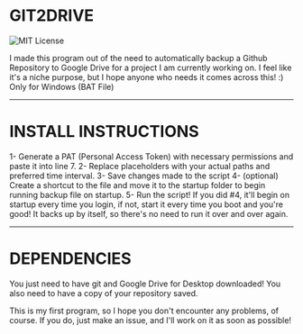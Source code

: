 # GIT2DRIVE
![MIT License](https://img.shields.io/badge/License-MIT-blue.svg)

I made this program out of the need to automatically backup a Github Repository to Google Drive for a project I am currently working on. I feel like it's a niche purpose, but I hope anyone who needs it comes across this! :) Only for Windows (BAT File)
___

# INSTALL INSTRUCTIONS 
1- Generate a PAT (Personal Access Token) with necessary permissions and paste it into line 7.
2- Replace placeholders with your actual paths and preferred time interval.
3- Save changes made to the script
4- (optional) Create a shortcut to the file and move it to the startup folder to begin running backup file on startup.
5- Run the script! If you did #4, it'll begin on startup every time you login, if not, start it every time you boot and you're good! It backs up by itself, so there's no need to run it over and over again.
___

# DEPENDENCIES
You just need to have git and Google Drive for Desktop downloaded! You also need to have a copy of your repository saved.

This is my first program, so I hope you don't encounter any problems, of course. If you do, just make an issue, and I'll work on it as soon as possible!

